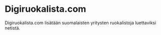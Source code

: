 # Digiruokalista.com
Digiruokalista.com lisätään suomalaisten yritysten ruokalistoja luettaviksi netistä.

